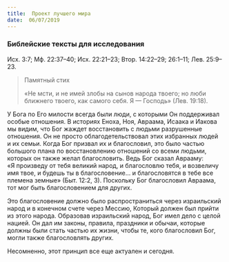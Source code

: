 ```yaml
---
title:  Проект лучшего мира
date:  06/07/2019
---
```


### Библейские тексты для исследования
Исх. 3:7; Мф. 22:37–40; Исх. 22:21–23; Втор. 14:22–29; 26:1–11; Лев. 25:9–23.

> <p>Памятный стих</p>
> «Не мсти, и не имей злобы на сынов народа твоего; но люби ближнего твоего, как самого себя. Я — Господь» (Лев. 19:18).

У Бога по Его милости всегда были люди, с которыми Он поддерживал особые отношения. В историях Еноха, Ноя, Авраама, Исаака и Иакова мы видим, что Бог жаждет восстановить с людьми разрушенные отношения. Он не просто облагодетельствовал этих избранных людей и их семьи. Когда Бог призвал их и благословил, это было частью большого плана по восстановлению отношений со всеми людьми, которых он также желал благословить. Ведь Бог сказал Аврааму: «Я произведу от тебя великий народ, и благословлю тебя, и возвеличу имя твое, и будешь ты в благословение… и благословятся в тебе все племена земные» (Быт. 12:2, 3). Поскольку Бог благословил Авраама, тот мог быть благословением для других.

Это благословение должно было распространиться через израильский народ и в конечном счете через Мессию, Который должен был прийти из этого народа. Образовав израильский народ, Бог имел дело с целой нацией. Он дал им законы, правила, праздники и обычаи, которые должны были стать частью их жизни, чтобы те, кого благословил Бог, могли также благословлять других.

Несомненно, этот принцип все еще актуален и сегодня.